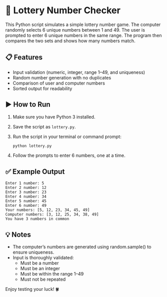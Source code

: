 # 🎲 Lottery Number Checker

This Python script simulates a simple lottery number game. The computer randomly selects 6 unique numbers between 1 and 49. The user is prompted to enter 6 unique numbers in the same range. The program then compares the two sets and shows how many numbers match.

## 📋 Features

- Input validation (numeric, integer, range 1–49, and uniqueness)
- Random number generation with no duplicates
- Comparison of user and computer numbers
- Sorted output for readability

## ▶️ How to Run

1. Make sure you have Python 3 installed.
2. Save the script as `lottery.py`.
3. Run the script in your terminal or command prompt:

   ```bash
   python lottery.py
4. Follow the prompts to enter 6 numbers, one at a time.

## ✅ Example Output
```
Enter 1 number: 5
Enter 2 number: 12
Enter 3 number: 23
Enter 4 number: 34
Enter 5 number: 45
Enter 6 number: 49
Your numbers: [5, 12, 23, 34, 45, 49]
Computer numbers: [3, 12, 25, 34, 38, 49]
You have 3 numbers in common
```
## 💡 Notes
- The computer’s numbers are generated using random.sample() to ensure uniqueness.
- Input is thoroughly validated:
    - Must be a number
    - Must be an integer
    - Must be within the range 1–49
    - Must not be repeated

Enjoy testing your luck! 🍀

